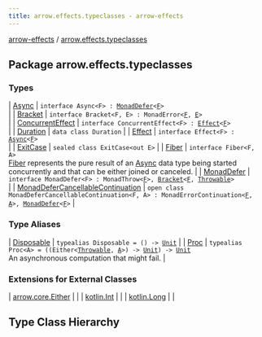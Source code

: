 ```yaml
---
title: arrow.effects.typeclasses - arrow-effects
---
```


[arrow-effects](../index.html) / [arrow.effects.typeclasses](./index.html)

## Package arrow.effects.typeclasses

### Types

| [Async](-async/index.html) | `interface Async<F> : `[`MonadDefer`](-monad-defer/index.html)`<`[`F`](-async/index.html#F)`>`<br> |
| [Bracket](-bracket/index.html) | `interface Bracket<F, E> : MonadError<`[`F`](-bracket/index.html#F)`, `[`E`](-bracket/index.html#E)`>`<br> |
| [ConcurrentEffect](-concurrent-effect/index.html) | `interface ConcurrentEffect<F> : `[`Effect`](-effect/index.html)`<`[`F`](-concurrent-effect/index.html#F)`>`<br> |
| [Duration](-duration/index.html) | `data class Duration` |
| [Effect](-effect/index.html) | `interface Effect<F> : `[`Async`](-async/index.html)`<`[`F`](-effect/index.html#F)`>`<br> |
| [ExitCase](-exit-case/index.html) | `sealed class ExitCase<out E>` |
| [Fiber](-fiber/index.html) | `interface Fiber<F, A>`<br>[Fiber](-fiber/index.html) represents the pure result of an [Async](-async/index.html) data type being started concurrently and that can be either joined or canceled. |
| [MonadDefer](-monad-defer/index.html) | `interface MonadDefer<F> : MonadThrow<`[`F`](-monad-defer/index.html#F)`>, `[`Bracket`](-bracket/index.html)`<`[`F`](-monad-defer/index.html#F)`, `[`Throwable`](https://kotlinlang.org/api/latest/jvm/stdlib/kotlin/-throwable/index.html)`>`<br> |
| [MonadDeferCancellableContinuation](-monad-defer-cancellable-continuation/index.html) | `open class MonadDeferCancellableContinuation<F, A> : MonadErrorContinuation<`[`F`](-monad-defer-cancellable-continuation/index.html#F)`, `[`A`](-monad-defer-cancellable-continuation/index.html#A)`>, `[`MonadDefer`](-monad-defer/index.html)`<`[`F`](-monad-defer-cancellable-continuation/index.html#F)`>` |

### Type Aliases

| [Disposable](-disposable.html) | `typealias Disposable = () -> `[`Unit`](https://kotlinlang.org/api/latest/jvm/stdlib/kotlin/-unit/index.html) |
| [Proc](-proc.html) | `typealias Proc<A> = ((Either<`[`Throwable`](https://kotlinlang.org/api/latest/jvm/stdlib/kotlin/-throwable/index.html)`, `[`A`](-proc.html#A)`>) -> `[`Unit`](https://kotlinlang.org/api/latest/jvm/stdlib/kotlin/-unit/index.html)`) -> `[`Unit`](https://kotlinlang.org/api/latest/jvm/stdlib/kotlin/-unit/index.html)<br>An asynchronous computation that might fail. |

### Extensions for External Classes

| [arrow.core.Either](arrow.core.-either/index.html) |  |
| [kotlin.Int](kotlin.-int/index.html) |  |
| [kotlin.Long](kotlin.-long/index.html) |  |




## Type Class Hierarchy

<canvas id="arrow.effects.typeclasses-hierarchy-diagram"></canvas>
<script>
  drawNomNomlDiagram('arrow.effects.typeclasses-hierarchy-diagram', 'arrow.effects.typeclasses-diagram.nomnol')
</script>

